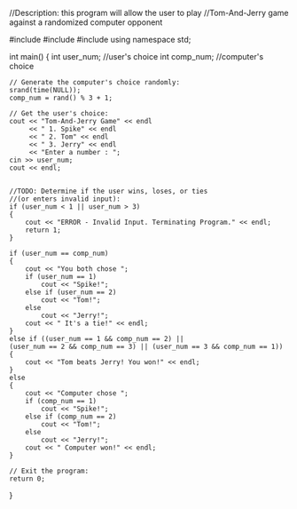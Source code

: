 //Description: this program will allow the user to play 
//Tom-And-Jerry game against a randomized computer opponent

#include <iostream>
#include <ctime>
#include <cstdlib>
using namespace std;

int main()
{
    int user_num;  //user's choice
    int comp_num;  //computer's choice

    // Generate the computer's choice randomly:
    srand(time(NULL));
    comp_num = rand() % 3 + 1;

    // Get the user's choice:
    cout << "Tom-And-Jerry Game" << endl
         << " 1. Spike" << endl
         << " 2. Tom" << endl
         << " 3. Jerry" << endl
         << "Enter a number : ";
    cin >> user_num;
    cout << endl;


    //TODO: Determine if the user wins, loses, or ties 
    //(or enters invalid input):
    if (user_num < 1 || user_num > 3)
    {
        cout << "ERROR - Invalid Input. Terminating Program." << endl;
        return 1; 
    }
    
    if (user_num == comp_num)
    {
        cout << "You both chose ";
        if (user_num == 1)
            cout << "Spike!";
        else if (user_num == 2)
            cout << "Tom!";
        else
            cout << "Jerry!";
        cout << " It's a tie!" << endl;
    }
    else if ((user_num == 1 && comp_num == 2) || 
    (user_num == 2 && comp_num == 3) || (user_num == 3 && comp_num == 1))
    {
        cout << "Tom beats Jerry! You won!" << endl;
    }
    else
    {
        cout << "Computer chose ";
        if (comp_num == 1)
            cout << "Spike!";
        else if (comp_num == 2)
            cout << "Tom!";
        else
            cout << "Jerry!";
        cout << " Computer won!" << endl;
    }

    // Exit the program:
    return 0;
}
